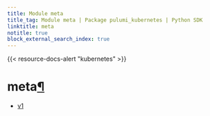 ```yaml
---
title: Module meta
title_tag: Module meta | Package pulumi_kubernetes | Python SDK
linktitle: meta
notitle: true
block_external_search_index: true
---
```


{{< resource-docs-alert "kubernetes" >}}

<div class="section" id="meta">
<h1>meta<a class="headerlink" href="#meta" title="Permalink to this headline">¶</a></h1>
<div class="toctree-wrapper compound">
<ul>
<li class="toctree-l1"><a class="reference internal" href="v1/">v1</a></li>
</ul>
</div>
</div>
